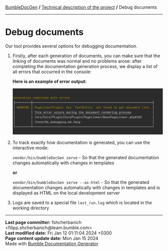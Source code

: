 <embed> <a href="/docs/README.md">BumbleDocGen</a> <b>/</b> <a href="/docs/tech/readme.md">Technical description of the project</a> <b>/</b> Debug documents<hr> </embed>

<embed> <h1>Debug documents</h1> </embed>

Our tool provides several options for debugging documentation.

1) Firstly, after each generation of documents, you can make sure that the linking of documents was normal and no problems arose: after completing the documentation generation process, we display a list of all errors that occurred in the console:

    **Here is an example of error output:**

    <img src="/docs/assets/error_example.png?raw=true">

2) To track exactly how documentation is generated, you can use the interactive mode:

   `vendor/bin/bumbleDocGen serve` - So that the generated documentation changes automatically with changes in templates

   **or**

   `vendor/bin/bumbleDocGen serve --as-html` - So that the generated documentation changes automatically with changes in templates and is displayed as HTML on the local development server
3) Logs are saved to a special file `last_run.log` which is located in the working directory


<div id='page_committer_info'>
<hr>
<b>Last page committer:</b> fshcherbanich &lt;filipp.shcherbanich@team.bumble.com&gt;<br><b>Last modified date:</b>   Fri Jan 12 01:11:04 2024 +0300<br><b>Page content update date:</b> Mon Jan 15 2024<br>Made with <a href='https://github.com/bumble-tech/bumble-doc-gen/blob/master/docs/README.md'>Bumble Documentation Generator</a></div>